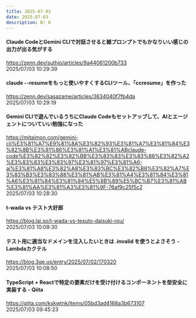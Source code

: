 ```yaml
---
title: 2025-07-03
date: 2025-07-03
description: B! 6
---
```


#### Claude CodeとGemini CLIで対話させると雑プロンプトでもかなりいい感じの出力が出る気がする
https://zenn.dev/suthio/articles/9a44061200b733<br>
2025/07/03 10:29:39<br>


#### claude --resumeをもっと使いやすくするCLIツール、「ccresume」を作った
https://zenn.dev/sasazame/articles/3634040f7fb4da<br>
2025/07/03 10:29:19<br>


#### Gemini CLIで遊んでいるうちにClaude Codeもセットアップして、AIとエージェントについていい勉強になった
https://mitaimon.com/gemini-cli%E3%81%A7%E9%81%8A%E3%82%93%E3%81%A7%E3%81%84%E3%82%8B%E3%81%86%E3%81%A1%E3%81%ABclaude-code%E3%82%82%E3%82%BB%E3%83%83%E3%83%88%E3%82%A2%E3%83%83%E3%83%97%E3%81%97%E3%81%A6-ai%E3%81%A8%E3%82%A8%E3%83%BC%E3%82%B8%E3%82%A7%E3%83%B3%E3%83%88%E3%81%AB%E3%81%A4%E3%81%84%E3%81%A6%E3%81%84%E3%81%84%E5%8B%89%E5%BC%B7%E3%81%AB%E3%81%AA%E3%81%A3%E3%81%9F-76af9c25f5c2<br>
2025/07/03 10:28:30<br>


#### t-wada vs テスト大好郎
https://blog.lai.so/t-wada-vs-tesuto-daisuki-rou/<br>
2025/07/03 10:09:30<br>


#### テスト用に適当なドメインを注入したいときは .invalid を使うとよさそう - Lambdaカクテル
https://blog.3qe.us/entry/2025/07/02/170320<br>
2025/07/03 10:08:50<br>


#### TypeScript + Reactで特定の要素だけを受け付けるコンポーネントを型安全に実装する - Qiita
https://qiita.com/kskwtnk/items/05bd3ad4168a3b673107<br>
2025/07/03 09:45:23<br>


